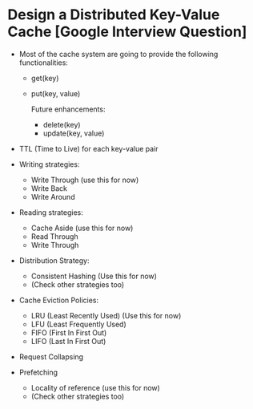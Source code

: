 # Design a Distributed Key-Value Cache [Google Interview Question]

- Most of the cache system are going to provide the following functionalities:
  - get(key)
  - put(key, value)

    Future enhancements:
    - delete(key)
    - update(key, value)

- TTL (Time to Live) for each key-value pair

- Writing strategies:
  - Write Through (use this for now)
  - Write Back
  - Write Around

- Reading strategies:
    - Cache Aside (use this for now)
    - Read Through
    - Write Through

- Distribution Strategy:
  - Consistent Hashing (Use this for now)
  - (Check other strategies too)

- Cache Eviction Policies:
    - LRU (Least Recently Used) (Use this for now)
    - LFU (Least Frequently Used)
    - FIFO (First In First Out)
    - LIFO (Last In First Out)

- Request Collapsing

- Prefetching
    - Locality of reference (use this for now)
    - (Check other strategies too)


